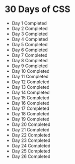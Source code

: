 # 30 Days of CSS
- Day 1 Completed
- Day 2 Completed
- Day 3 Completed
- Day 4 Completed
- Day 5 Completed
- Day 6 Completed
- Day 7 Completed
- Day 8 Completed
- Day 9 Completed
- Day 10 Completed
- Day 11 Completed
- Day 12 Completed
- Day 13 Completed
- Day 14 Completed
- Day 15 Completed
- Day 16 Completed
- Day 17 Completed
- Day 18 Completed
- Day 19 Completed
- Day 20 Completed
- Day 21 Completed
- Day 22 Completed
- Day 23 Completed
- Day 24 Completed
- Day 25 Completed
- Day 26 Completed
